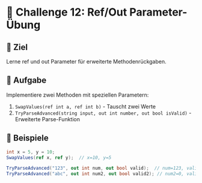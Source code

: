 # 🔷 Challenge 12: Ref/Out Parameter-Übung

## 🎯 Ziel
Lerne ref und out Parameter für erweiterte Methodenrückgaben.

## 📝 Aufgabe
Implementiere zwei Methoden mit speziellen Parametern:

1. `SwapValues(ref int a, ref int b)` - Tauscht zwei Werte
2. `TryParseAdvanced(string input, out int number, out bool isValid)` - Erweiterte Parse-Funktion

## 🧪 Beispiele
```csharp
int x = 5, y = 10;
SwapValues(ref x, ref y);  // x=10, y=5

TryParseAdvanced("123", out int num, out bool valid);  // num=123, valid=true
TryParseAdvanced("abc", out int num2, out bool valid2); // num2=0, valid2=false